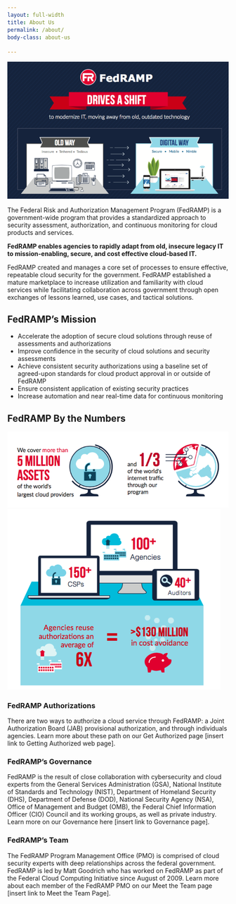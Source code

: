 ```yaml
---
layout: full-width
title: About Us
permalink: /about/
body-class: about-us

---
```

<section id="about">
<div class="image-container">
<img src="/assets/img/fedramp-about.png">
</div>
<div class="text-container">
<p>The Federal Risk and Authorization Management Program (FedRAMP) is a government-wide program that provides a standardized approach to security assessment, authorization, and continuous monitoring for cloud products and services. </p>
<p><strong>FedRAMP enables agencies to rapidly adapt from old, insecure legacy IT to mission-enabling, secure, and cost effective cloud-based IT. </strong></p>
<p>FedRAMP created and manages a core set of processes to ensure effective, repeatable cloud security for the government. FedRAMP established a mature marketplace to increase utilization and familiarity with cloud services while facilitating collaboration across government through open exchanges of lessons learned, use cases, and tactical solutions. </p>
</div>
</section>
<section id="fedramp-mission">
<div class="inner">
<h2>FedRAMP’s Mission </h2>
<ul> 
<li>Accelerate the adoption of secure cloud solutions through reuse of assessments and authorizations</li>
<li>Improve confidence in the security of cloud solutions and security assessments</li>
<li>Achieve consistent security authorizations using a baseline set of agreed-upon standards for cloud product approval in or outside of FedRAMP</li>
<li>Ensure consistent application of existing security practices</li>
<li>Increase automation and near real-time data for continuous monitoring</li>
</ul>
</div>
</section>
<section id="fedramp-numbers">
<h2>FedRAMP By the Numbers</h2> 
<div class="image-container">
<img src="/assets/img/by-the-numbers-1.png">
<img src="/assets/img/by-the-numbers-2.png">
</div>
<div class="text-container">
<h3>FedRAMP Authorizations </h3>
<p>There are two ways to authorize a cloud service through FedRAMP: a Joint Authorization Board (JAB) provisional authorization, and through individuals agencies. Learn more about these path on our Get Authorized page [insert link to Getting Authorized web page]. </p>
<h3>FedRAMP’s Governance</h3>
<p>FedRAMP is the result of close collaboration with cybersecurity and cloud experts from the General Services Administration (GSA), National Institute of Standards and Technology (NIST), Department of Homeland Security (DHS), Department of Defense (DOD), National Security Agency (NSA), Office of Management and Budget (OMB), the Federal Chief Information Officer (CIO) Council and its working groups, as well as private industry. Learn more on our Governance here [insert link to Governance page]. </p>
<h3>FedRAMP’s Team </h3>
<p>The FedRAMP Program Management Office (PMO) is comprised of cloud security experts with deep relationships across the federal government. FedRAMP is led by Matt Goodrich who has worked on FedRAMP as part of the Federal Cloud Computing Initiative since August of 2009. Learn more about each member of the FedRAMP PMO on our Meet the Team page [insert link to Meet the Team Page]. </p>
</div>
</section>